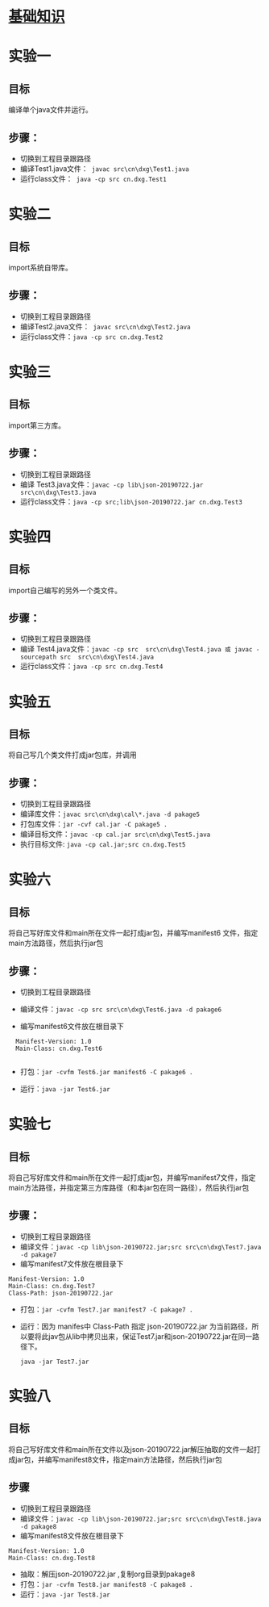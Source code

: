 # [基础知识](./base.md)



# 实验一

## 目标

编译单个java文件并运行。

## 步骤：

- 切换到工程目录跟路径
- 编译Test1.java文件：` javac src\cn\dxg\Test1.java` 
- 运行class文件：` java -cp src cn.dxg.Test1`



# 实验二

## 目标

import系统自带库。

## 步骤：

- 切换到工程目录跟路径
- 编译Test2.java文件：` javac src\cn\dxg\Test2.java`
- 运行class文件：`java -cp src cn.dxg.Test2`



# 实验三

## 目标

import第三方库。

## 步骤：

- 切换到工程目录跟路径
- 编译 Test3.java文件：`javac -cp lib\json-20190722.jar src\cn\dxg\Test3.java`
- 运行class文件：`java -cp src;lib\json-20190722.jar cn.dxg.Test3`



# 实验四

## 目标

import自己编写的另外一个类文件。

## 步骤：

- 切换到工程目录跟路径
- 编译 Test4.java文件：`javac -cp src  src\cn\dxg\Test4.java 或 javac -sourcepath src  src\cn\dxg\Test4.java`
- 运行class文件：`java -cp src cn.dxg.Test4`



# 实验五

## 目标

将自己写几个类文件打成jar包库，并调用

## 步骤：

- 切换到工程目录跟路径
- 编译库文件：`javac src\cn\dxg\cal\*.java -d pakage5`
- 打包库文件：`jar -cvf cal.jar -C pakage5 .`
- 编译目标文件：`javac -cp cal.jar src\cn\dxg\Test5.java`
- 执行目标文件: `java -cp cal.jar;src cn.dxg.Test5`



# 实验六

## 目标

将自己写好库文件和main所在文件一起打成jar包，并编写manifest6 文件，指定main方法路径，然后执行jar包

## 步骤：

- 切换到工程目录跟路径

- 编译文件：`javac -cp src src\cn\dxg\Test6.java -d pakage6`

- 编写manifest6文件放在根目录下

```
  Manifest-Version: 1.0         
  Main-Class: cn.dxg.Test6 
      
```

- 打包：`jar -cvfm Test6.jar manifest6 -C pakage6 .`

- 运行：`java -jar Test6.jar`



# 实验七

## 目标

将自己写好库文件和main所在文件一起打成jar包，并编写manifest7文件，指定main方法路径，并指定第三方库路径（和本jar包在同一路径），然后执行jar包

## 步骤：

- 切换到工程目录跟路径
- 编译文件：`javac -cp lib\json-20190722.jar;src src\cn\dxg\Test7.java -d pakage7`
- 编写manifest7文件放在根目录下

```
Manifest-Version: 1.0 
Main-Class: cn.dxg.Test7
Class-Path: json-20190722.jar 

```

- 打包：`jar -cvfm Test7.jar manifest7 -C pakage7 .`

- 运行：因为 manifes中 Class-Path 指定 json-20190722.jar 为当前路径，所以要将此jav包从lib中拷贝出来，保证Test7.jar和json-20190722.jar在同一路径下。

     `java -jar Test7.jar`



# 实验八

## 目标

将自己写好库文件和main所在文件以及json-20190722.jar解压抽取的文件一起打成jar包，并编写manifest8文件，指定main方法路径，然后执行jar包

## 步骤

- 切换到工程目录跟路径
- 编译文件：`javac -cp lib\json-20190722.jar;src src\cn\dxg\Test8.java -d pakage8`
- 编写manifest8文件放在根目录下

```
Manifest-Version: 1.0 
Main-Class: cn.dxg.Test8  

```

- 抽取：解压json-20190722.jar ,复制org目录到pakage8
- 打包：`jar -cvfm Test8.jar manifest8 -C pakage8 .`
- 运行：`java -jar Test8.jar`